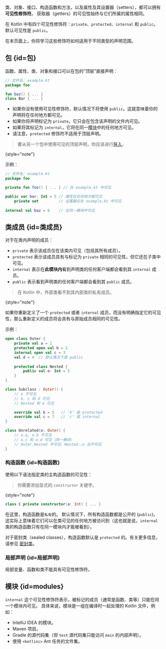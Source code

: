 [//]: # (title: 可见性修饰符)

类、对象、接口、构造函数和方法，以及属性及其设置器（setters），都可以拥有**可见性修饰符**。
获取器（getters）的可见性始终与它们所属的属性相同。

在 Kotlin 中有四个可见性修饰符：`private`、`protected`、`internal` 和 `public`。
默认可见性是 `public`。

在本页面上，你将学习这些修饰符如何适用于不同类型的声明范围。

## 包 {id=包}

函数、属性、类、对象和接口可以在包的“顶层”直接声明：

```kotlin
// 文件名: example.kt
package foo

fun baz() { ... }
class Bar { ... }
```

* 如果你没有使用可见性修饰符，默认情况下将使用 `public`。这就意味着你的声明将在任何地方都可见。
* 如果你将声明标记为 `private`，它只会在包含该声明的文件内可见。
* 如果将其标记为 `internal`，它将在同一[模块](#modules)中的任何地方可见。
* 请注意，`protected` 修饰符不适用于顶层声明。

> 要从另一个包中使用可见的顶层声明，你应该进行[导入](packages.md#导入)。
>
{style="note"}

示例：

```kotlin
// 文件名: example.kt
package foo

private fun foo() { ... } // 在 example.kt 中可见

public var bar: Int = 5 // 属性在任何地方都可见
    private set         // 设置器仅在 example.kt 中可见
    
internal val baz = 6    // 在同一模块中可见
```

## 类成员 {id=类成员}

对于在类内声明的成员：

* `private` 表示该成员仅在该类内可见（包括其所有成员）。
* `protected` 表示该成员具有与标记为 `private` 相同的可见性，但它还在子类中可见。
* `internal` 表示在**此模块内**看到声明类的任何客户端都会看到其 `internal` 成员。
* `public` 表示看到声明类的任何客户端都会看到其 `public` 成员。

> 在 Kotlin 中，外部类看不到其内部类的私有成员。
>
{style="note"}

如果你重新定义了一个 `protected` 或者 `internal` 成员，而没有明确指定它的可见性，那么重新定义的成员将会具有与原始成员相同的可见性。

示例：

```kotlin
open class Outer {
    private val a = 1
    protected open val b = 2
    internal open val c = 3
    val d = 4  // 默认情况下是 public
    
    protected class Nested {
        public val e: Int = 5
    }
}

class Subclass : Outer() {
    // a 不可见
    // b, c 和 d 可见
    // Nested 和 e 可见

    override val b = 5   // 'b' 是 protected
    override val c = 7   // 'c' 是 internal
}

class Unrelated(o: Outer) {
    // o.a, o.b 不可见
    // o.c 和 o.d 可见（同一模块）
    // Outer.Nested 不可见，Nested::e 也不可见
}
```

### 构造函数 {id=构造函数}

使用以下语法指定类的主构造函数的可见性：

> 你需要添加显式的 `constructor` 关键字。
>
{style="note"}

```kotlin
class C private constructor(a: Int) { ... }
```

在这里，构造函数是`私有`的。
默认情况下，所有构造函数都是公开的 (`public`)。
这实际上意味着它们可以在类可见的任何地方被访问到（这也就是说，`internal` 类的构造函数只有在同一模块内才能被看到）。

对于密封类（sealed classes），构造函数默认是 `protected` 的。有关更多信息，请参见 [密封类](sealed-classes.md#constructors)。

### 局部声明 {id=局部声明}

局部变量、函数和类不能具有可见性修饰符。

## 模块 {id=modules}

`internal` 这个可见性修饰符表示，被标记的成员（通常是函数、类等）只能在同一个模块内可见。
具体来说，模块是一组在编译时一起处理的 Kotlin 文件，例如：

* IntelliJ IDEA 的模块。
* Maven 项目。
* Gradle 的源代码集（但 `test` 源代码集只能访问 `main` 的内部声明）。
* 使用 `<kotlinc>` Ant 任务的文件集。

